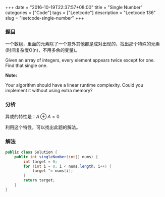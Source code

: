 +++
date = "2016-10-19T22:37:57+08:00"
title = "Single Number"
categories = ["Code"]
tags = ["Leetcode"]
description = "Leetcode 136"
slug = "leetcode-single-number"
+++

### 题目

一个数组，里面的元素除了一个意外其他都是成对出现的，找出那个特殊的元素 (时间复杂度O(n)，不用多余的变量)。

Given an array of integers, every element appears twice except for one. Find that single one.

__Note:__

Your algorithm should have a linear runtime complexity. Could you implement it without using extra memory?

### 分析

异或的特性是：$A \oplus A = 0$

利用这个特性，可以找出此题的解法。

### 解法

```java
public class Solution {
    public int singleNumber(int[] nums) {
        int target = 0;
        for (int i = 0; i < nums.length; i++) {
            target ^= nums[i];
        }
        return target;
    }
}
```